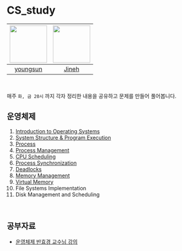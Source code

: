 # CS_study

|<img width="100" src="https://user-images.githubusercontent.com/77915491/178108559-b9db17c3-128a-46d2-8a4f-32da6126b04b.JPG">|<img width="100" height="100" src="https://user-images.githubusercontent.com/77915491/178108686-be442a09-e930-4e9c-b8cf-10b2bf47e284.JPG">|
|:---:|:---:|
|[youngsun](https://github.com/dudtjs1021ej)|[Jineh](https://github.com/Jineh)|

</br>

매주 `화, 금 20시` 까지 각자 정리한 내용을 공유하고 문제를 만들어 풀어봅니다.
</br>


## 운영체제
1. [Introduction to Operating Systems](https://github.com/dudtjs1021ej/CS_study/issues/1)
2. [System Structure & Program Execution](https://github.com/dudtjs1021ej/CS_study/issues/2)
3. [Process](https://github.com/dudtjs1021ej/CS_study/issues/3)
4. [Process Management](https://github.com/dudtjs1021ej/CS_study/issues/4)
5. [CPU Scheduling](https://github.com/dudtjs1021ej/CS_study/issues/5)
6. [Process Synchronization](https://github.com/dudtjs1021ej/CS_study/issues/6)
7. [Deadlocks](https://github.com/dudtjs1021ej/CS_study/issues/8)
8. [Memory Management](https://github.com/dudtjs1021ej/CS_study/issues/9)
9. [Virtual Memory](https://github.com/dudtjs1021ej/CS_study/issues/10)
10. File Systems Implementation
11. Disk Management and Scheduling

</br>

## 공부자료
  - [운영체제 반효경 교수님 강의](http://www.kocw.net/home/search/kemView.do?kemId=1046323)
